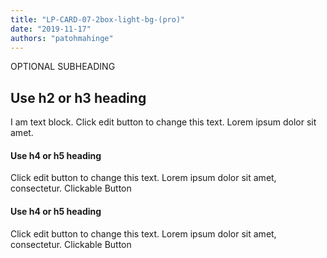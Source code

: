 ```yaml
---
title: "LP-CARD-07-2box-light-bg-(pro)"
date: "2019-11-17"
authors: "patohmahinge"
---
```


OPTIONAL SUBHEADING

## Use h2 or h3 heading

I am text block. Click edit button to change this text. Lorem ipsum dolor sit amet.

#### Use h4 or h5 heading

Click edit button to change this text. Lorem ipsum dolor sit amet, consectetur. Clickable Button

#### Use h4 or h5 heading

Click edit button to change this text. Lorem ipsum dolor sit amet, consectetur. Clickable Button
